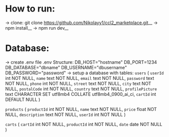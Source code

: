 # How to run:
-> clone: git clone https://github.com/Nikolayy1/ccl2_marketplace.git__
-> npm install__
-> npm run dev__


# Database:

-> create .env file
    .env Structure:
        DB_HOST="hostname"
        DB_PORT=1234
        DB_DATABASE="dbname"
        DB_USERNAME="dbusername"
        DB_PASSWORD="password"
-> setup a database with tables:
`users` (
  `userId` int NOT NULL,
  `name` text NOT NULL,
  `email` text NOT NULL,
  `password` text NOT NULL,
  `phone` int NOT NULL,
  `street` text NOT NULL,
  `city` text NOT NULL,
  `postalCode` int NOT NULL,
  `country` text NOT NULL,
  `profilePicture` text CHARACTER SET utf8mb4 COLLATE utf8mb4_0900_ai_ci,
  `cartId` int DEFAULT NULL
  ) 

`products` (
  `productId` int NOT NULL,
  `name` text NOT NULL,
  `price` float NOT NULL,
  `description` text NOT NULL,
  `userId` int NOT NULL
  )

  `carts` (
  `cartId` int NOT NULL,
  `productId` int NOT NULL,
  `date` date NOT NULL
  )

